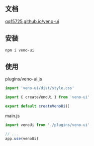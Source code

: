 ## 文档

[qq15725.github.io/veno-ui](https://qq15725.github.io/veno-ui)

## 安装

```shell
npm i veno-ui
```

## 使用

plugins/veno-ui.js

```js
import 'veno-ui/dist/style.css'

import { createVenoUi } from 'veno-ui'

export default createVenoUi()
```

main.js

```js
import venoUi from './plugins/veno-ui'

// ...
app.use(venoUi)
```